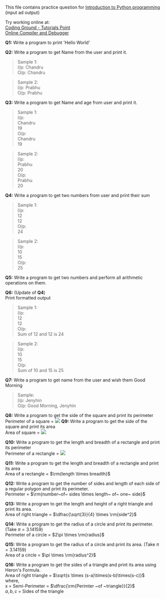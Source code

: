 This file contains practice question for [Introduction to Python programming](Introduction_to_Python_Programming.ipynb) (input ad output)

Try working online at:  
[Coding Ground - Tutorials Point](https://www.tutorialspoint.com/execute_python3_online.php)  
[Online Compiler and Debugger](https://www.onlinegdb.com/online_python_compiler)

**Q1:** Write a program to print 'Hello World'

**Q2:** Write a program to get Name from the user and print it.  
>Sample 1:  
I/p: Chandru  
O/p: Chandru  

>Sample 2:  
I/p: Prabhu  
O/p: Prabhu

**Q3:** Write a program to get Name and age from user and print it.

>Sample 1:  
I/p:  
Chandru  
19  
O/p:  
Chandru  
19  

>Sample 2:  
I/p:  
Prabhu  
20  
O/p:  
Prabhu  
20  

**Q4:** Write a program to get two numbers from user and print their sum
>Sample 1:  
I/p:  
12  
12  
O/p:  
24

>Sample 2:  
I/p:  
10  
15  
O/p:  
25

**Q5:** Write a program to get two numbers and perform all arithmetic operations on them.

**Q6:** (Update of **Q4**)  
Print formatted output
>Sample 1:  
I/p:  
12  
12  
O/p:  
Sum of 12 and 12 is 24

>Sample 2:  
I/p:  
10  
15  
O/p:  
Sum of 10 and 15 is 25

**Q7:** Write a program to get name from the user and wish them Good Morning  
>Sample:  
I/p: Jenyhin  
O/p: Good Morning, Jenyhin

**Q8:** Write a program to get the side of the square and print its perimeter  
Perimeter of a square = <img src="https://render.githubusercontent.com/render/math?math= \rm{4 \times side}">
**Q9:** Write a program to get the side of the square and print its area  
Area of square = <img src="https://render.githubusercontent.com/render/math?math=\rm{side \times side}">

**Q10:** Write a program to get the length and breadth of a rectangle and print its perimeter  
Perimeter of a rectangle = <img src="https://render.githubusercontent.com/render/math?math=\rm{2 \times (length + breadth)}">

**Q11:** Write a program to get the length and breadth of a rectangle and print its area  
Area of a rectangle = $\rm{length \times breadth}$

**Q12:** Write a program to get the number of sides and length of each side of a regular polygon and print its perimeter.  
Perimeter = $\rm{number~of~ sides \times length~ of~ one~ side}$

**Q13:** Write a program to get the length and height of a right triangle and print its area.  
Area of right triangle = $\dfrac{\sqrt{3}}{4} \times \rm{side^2}$

**Q14:** Write a program to get the radius of a circle and print its perimeter. (Take $\pi = 3.14159$)  
Perimeter of a circle = $2\pi \times \rm{radius}$

**Q15:** Write a program to get the radius of a circle and print its area. (Take $\pi = 3.14159$)  
Area of a circle = $\pi \times \rm{radius^2}$

**Q16:** Write a program to get the sides of a triangle and print its area using Heron's Formula.  
Area of right triangle = $\sqrt{s \times (s-a)\times(s-b)\times(s-c)}$  
where,  
$s$ = Semi-Perimeter = $\dfrac{\rm{Perimter ~of ~triangle}}{2}$  
$a, b, c$ = Sides of the triangle
